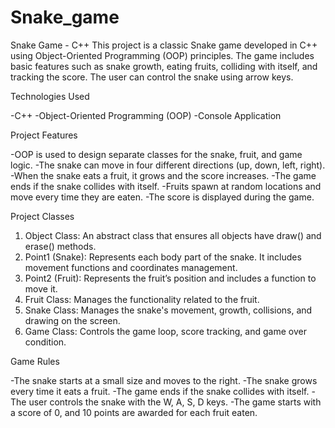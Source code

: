 # Snake_game
Snake Game - C++
This project is a classic Snake game developed in C++ using Object-Oriented Programming (OOP) principles. The game includes basic features such as snake growth, eating fruits, colliding with itself, and tracking the score. The user can control the snake using arrow keys.

Technologies Used

-C++
-Object-Oriented Programming (OOP)
-Console Application

Project Features

-OOP is used to design separate classes for the snake, fruit, and game logic.
-The snake can move in four different directions (up, down, left, right).
-When the snake eats a fruit, it grows and the score increases.
-The game ends if the snake collides with itself.
-Fruits spawn at random locations and move every time they are eaten.
-The score is displayed during the game.

Project Classes

1. Object Class: An abstract class that ensures all objects have draw() and erase() methods.
2. Point1 (Snake): Represents each body part of the snake. It includes movement functions and coordinates management.
3. Point2 (Fruit): Represents the fruit’s position and includes a function to move it.
4. Fruit Class: Manages the functionality related to the fruit.
5. Snake Class: Manages the snake's movement, growth, collisions, and drawing on the screen.
6. Game Class: Controls the game loop, score tracking, and game over condition.

Game Rules

-The snake starts at a small size and moves to the right.
-The snake grows every time it eats a fruit.
-The game ends if the snake collides with itself.
-The user controls the snake with the W, A, S, D keys.
-The game starts with a score of 0, and 10 points are awarded for each fruit eaten.
